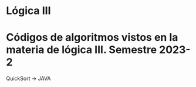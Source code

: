 # Lógica III
# Códigos de algoritmos vistos en la materia de lógica III. Semestre 2023-2 
QuickSort -> JAVA
